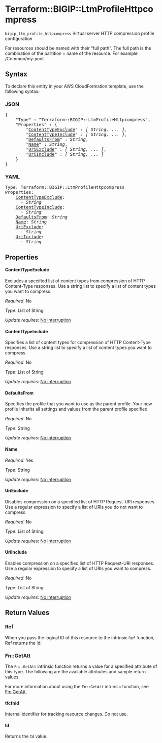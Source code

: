 # Terraform::BIGIP::LtmProfileHttpcompress

`bigip_ltm_profile_httpcompress`  Virtual server HTTP compression profile configuration


For resources should be named with their "full path". The full path is the combination of the partition + name of the resource. For example /Common/my-pool.

## Syntax

To declare this entity in your AWS CloudFormation template, use the following syntax:

### JSON

<pre>
{
    "Type" : "Terraform::BIGIP::LtmProfileHttpcompress",
    "Properties" : {
        "<a href="#contenttypeexclude" title="ContentTypeExclude">ContentTypeExclude</a>" : <i>[ String, ... ]</i>,
        "<a href="#contenttypeinclude" title="ContentTypeInclude">ContentTypeInclude</a>" : <i>[ String, ... ]</i>,
        "<a href="#defaultsfrom" title="DefaultsFrom">DefaultsFrom</a>" : <i>String</i>,
        "<a href="#name" title="Name">Name</a>" : <i>String</i>,
        "<a href="#uriexclude" title="UriExclude">UriExclude</a>" : <i>[ String, ... ]</i>,
        "<a href="#uriinclude" title="UriInclude">UriInclude</a>" : <i>[ String, ... ]</i>
    }
}
</pre>

### YAML

<pre>
Type: Terraform::BIGIP::LtmProfileHttpcompress
Properties:
    <a href="#contenttypeexclude" title="ContentTypeExclude">ContentTypeExclude</a>: <i>
      - String</i>
    <a href="#contenttypeinclude" title="ContentTypeInclude">ContentTypeInclude</a>: <i>
      - String</i>
    <a href="#defaultsfrom" title="DefaultsFrom">DefaultsFrom</a>: <i>String</i>
    <a href="#name" title="Name">Name</a>: <i>String</i>
    <a href="#uriexclude" title="UriExclude">UriExclude</a>: <i>
      - String</i>
    <a href="#uriinclude" title="UriInclude">UriInclude</a>: <i>
      - String</i>
</pre>

## Properties

#### ContentTypeExclude

Excludes a specified list of content types from compression of HTTP Content-Type responses. Use a string list to specify a list of content types you want to compress.

_Required_: No

_Type_: List of String

_Update requires_: [No interruption](https://docs.aws.amazon.com/AWSCloudFormation/latest/UserGuide/using-cfn-updating-stacks-update-behaviors.html#update-no-interrupt)

#### ContentTypeInclude

Specifies a list of content types for compression of HTTP Content-Type responses. Use a string list to specify a list of content types you want to compress.

_Required_: No

_Type_: List of String

_Update requires_: [No interruption](https://docs.aws.amazon.com/AWSCloudFormation/latest/UserGuide/using-cfn-updating-stacks-update-behaviors.html#update-no-interrupt)

#### DefaultsFrom

Specifies the profile that you want to use as the parent profile. Your new profile inherits all settings and values from the parent profile specified.

_Required_: No

_Type_: String

_Update requires_: [No interruption](https://docs.aws.amazon.com/AWSCloudFormation/latest/UserGuide/using-cfn-updating-stacks-update-behaviors.html#update-no-interrupt)

#### Name

_Required_: Yes

_Type_: String

_Update requires_: [No interruption](https://docs.aws.amazon.com/AWSCloudFormation/latest/UserGuide/using-cfn-updating-stacks-update-behaviors.html#update-no-interrupt)

#### UriExclude

Disables compression on a specified list of HTTP Request-URI responses. Use a regular expression to specify a list of URIs you do not want to compress.

_Required_: No

_Type_: List of String

_Update requires_: [No interruption](https://docs.aws.amazon.com/AWSCloudFormation/latest/UserGuide/using-cfn-updating-stacks-update-behaviors.html#update-no-interrupt)

#### UriInclude

Enables compression on a specified list of HTTP Request-URI responses. Use a regular expression to specify a list of URIs you want to compress.

_Required_: No

_Type_: List of String

_Update requires_: [No interruption](https://docs.aws.amazon.com/AWSCloudFormation/latest/UserGuide/using-cfn-updating-stacks-update-behaviors.html#update-no-interrupt)

## Return Values

### Ref

When you pass the logical ID of this resource to the intrinsic `Ref` function, Ref returns the Id.

### Fn::GetAtt

The `Fn::GetAtt` intrinsic function returns a value for a specified attribute of this type. The following are the available attributes and sample return values.

For more information about using the `Fn::GetAtt` intrinsic function, see [Fn::GetAtt](https://docs.aws.amazon.com/AWSCloudFormation/latest/UserGuide/intrinsic-function-reference-getatt.html).

#### tfcfnid

Internal identifier for tracking resource changes. Do not use.

#### Id

Returns the <code>Id</code> value.

